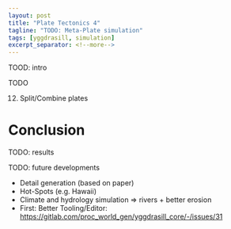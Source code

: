 ```yaml
---
layout: post
title: "Plate Tectonics 4"
tagline: "TODO: Meta-Plate simulation"
tags: [yggdrasill, simulation]
excerpt_separator: <!--more-->
---
```


TOOD: intro

<!--more-->

TODO

12. Split/Combine plates

# Conclusion
TODO: results

TODO: future developments
- Detail generation (based on paper)
- Hot-Spots (e.g. Hawaii)
- Climate and hydrology simulation => rivers + better erosion
- First: Better Tooling/Editor: https://gitlab.com/proc_world_gen/yggdrasill_core/-/issues/31

